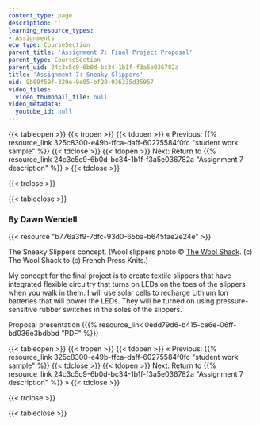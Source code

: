 ```yaml
---
content_type: page
description: ''
learning_resource_types:
- Assignments
ocw_type: CourseSection
parent_title: 'Assignment 7: Final Project Proposal'
parent_type: CourseSection
parent_uid: 24c3c5c9-6b0d-bc34-1b1f-f3a5e036782a
title: 'Assignment 7: Sneaky Slippers'
uid: 9b09f59f-329e-9e05-bf20-936335d35957
video_files:
  video_thumbnail_file: null
video_metadata:
  youtube_id: null
---
```


{{< tableopen >}}
{{< tropen >}}
{{< tdopen >}}
« Previous: {{% resource_link 325c8300-e49b-ffca-daff-60275584f0fc "student work sample" %}}
{{< tdclose >}}
{{< tdopen >}}
Next: Return to {{% resource_link 24c3c5c9-6b0d-bc34-1b1f-f3a5e036782a "Assignment 7 description" %}} »
{{< tdclose >}}

{{< trclose >}}

{{< tableclose >}}

### By Dawn Wendell

{{< resource "b776a3f9-7dfc-93d0-65ba-b645fae2e24e" >}}

The Sneaky Slippers concept. (Wool slippers photo © [The Wool Shack](http://frenchpressknits.blogspot.com/2009/10/happy-slipper-day.html). (c) The Wool Shack to (c) French Press Knits.)

My concept for the final project is to create textile slippers that have integrated flexible circuitry that turns on LEDs on the toes of the slippers when you walk in them. I will use solar cells to recharge Lithium Ion batteries that will power the LEDs. They will be turned on using pressure-sensitive rubber switches in the soles of the slippers.

Proposal presentation ({{% resource_link 0edd79d6-b415-ce6e-06ff-bd036e3bdbbd "PDF" %}})

{{< tableopen >}}
{{< tropen >}}
{{< tdopen >}}
« Previous: {{% resource_link 325c8300-e49b-ffca-daff-60275584f0fc "student work sample" %}}
{{< tdclose >}}
{{< tdopen >}}
Next: Return to {{% resource_link 24c3c5c9-6b0d-bc34-1b1f-f3a5e036782a "Assignment 7 description" %}} »
{{< tdclose >}}

{{< trclose >}}

{{< tableclose >}}